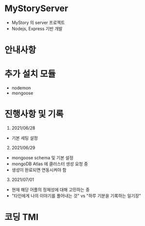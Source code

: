 # MyStoryServer
- MyStory 의 server 프로젝트
- Nodejs, Express 기반 개발

# 안내사항

# 추가 설치 모듈
- nodemon
- mongoose

# 진행사항 및 기록
1. 2021/06/28
  - 기본 세팅 설정
2. 2021/06/29
  - mongoose schema 및 기본 설정
  - mongoDB Atlas 에 클러스터 생성 요청 중
  - 생성이 완료되면 연동시켜야 함
3. 2021/07/01
  - 현재 해당 어플의 정체성에 대해 고민하는 중
  - "타인에게 나의 이야기를 풀어내는 것" vs "하루 기분을 기록하는 일기장"

# 코딩 TMI